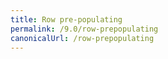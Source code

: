 ```yaml
---
title: Row pre-populating
permalink: /9.0/row-prepopulating
canonicalUrl: /row-prepopulating
---
```

